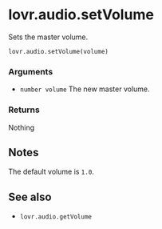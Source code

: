 <!--
category: reference
-->

lovr.audio.setVolume
===

Sets the master volume.

    lovr.audio.setVolume(volume)

### Arguments

- `number volume` The new master volume.

### Returns

Nothing

Notes
---

The default volume is `1.0`.

See also
---

- `lovr.audio.getVolume`
